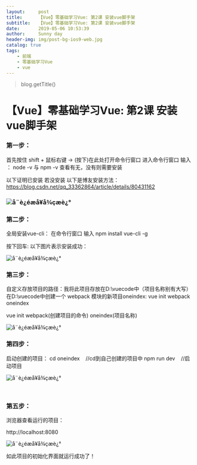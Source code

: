 ```yaml
---
layout:     post
title:      【Vue】零基础学习Vue: 第2课 安装vue脚手架
subtitle:   【Vue】零基础学习Vue: 第2课 安装vue脚手架
date:       2019-05-06 10:53:39
author:     Sunny day
header-img: img/post-bg-ios9-web.jpg
catalog: true
tags:
    - 前端
    - 零基础学习Vue
    - vue
---
```

>blog.getTitle() 

# 【Vue】零基础学习Vue: 第2课 安装vue脚手架


### 第一步：

首先按住 shift + 鼠标右键 → (按下)在此处打开命令行窗口 进入命令行窗口
输入 ：
node -v 与 npm -v 查看有无，没有则需要安装

以下证明已安装
若没安装 以下是博友安装方法：
https://blog.csdn.net/qq_33362864/article/details/80431162

### ![å¨è¿éæå¥å¾çæè¿°](https://img-blog.csdnimg.cn/20190504195539659.png?x-oss-process=image/watermark,type_ZmFuZ3poZW5naGVpdGk,shadow_10,text_aHR0cHM6Ly9ibG9nLmNzZG4ubmV0L3FxXzQxNjE0OTI4,size_16,color_FFFFFF,t_70)

### 第二步：

全局安装vue-cli： 在命令行窗口 输入
npm install vue-cli -g

按下回车:
以下图片表示安装成功：

![å¨è¿éæå¥å¾çæè¿°](https://img-blog.csdnimg.cn/20190504195723422.png?x-oss-process=image/watermark,type_ZmFuZ3poZW5naGVpdGk,shadow_10,text_aHR0cHM6Ly9ibG9nLmNzZG4ubmV0L3FxXzQxNjE0OTI4,size_16,color_FFFFFF,t_70)

### 第三步：

自定义存放项目的路径：我将此项目存放在D:\vuecode中（项目名称别有大写）
在D:\vuecode中创建一个 webpack 模块的新项目oneindex:
vue init webpack oneindex

vue init webpack(创建项目的命令) oneindex(项目名称)

![å¨è¿éæå¥å¾çæè¿°](https://img-blog.csdnimg.cn/20190504200339156.gif)

### 第四步：

启动创建的项目：
cd oneindex    //cd到自己创建的项目中 npm run dev    //启动项目

![å¨è¿éæå¥å¾çæè¿°](https://img-blog.csdnimg.cn/20190504200725917.gif)

 

### 第五步：

浏览器查看运行的项目：

http://localhost:8080

![å¨è¿éæå¥å¾çæè¿°](https://img-blog.csdnimg.cn/20190504201033453.gif)

如此项目的初始化界面就运行成功了！


